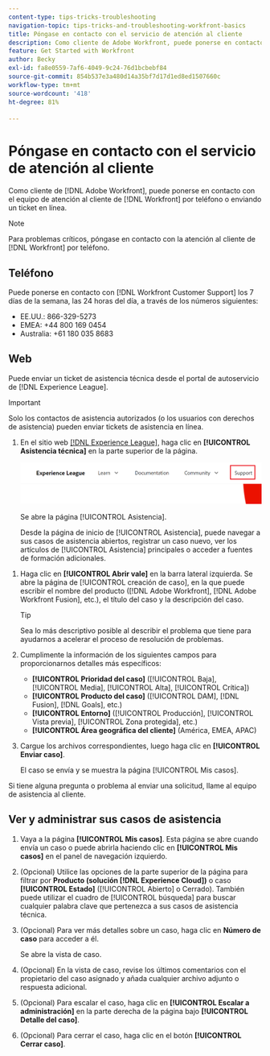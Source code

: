 ```yaml
---
content-type: tips-tricks-troubleshooting
navigation-topic: tips-tricks-and-troubleshooting-workfront-basics
title: Póngase en contacto con el servicio de atención al cliente
description: Como cliente de Adobe Workfront, puede ponerse en contacto con el equipo de atención al cliente de Workfront por teléfono o enviando un ticket en línea. Este artículo incluye instrucciones sobre cómo ponerse en contacto con el servicio de atención al cliente y sobre cómo ver y administrar sus casos de asistencia.
feature: Get Started with Workfront
author: Becky
exl-id: fa8e0559-7af6-4049-9c24-76d1bcbebf84
source-git-commit: 854b537e3a480d14a35bf7d17d1ed8ed1507660c
workflow-type: tm+mt
source-wordcount: '418'
ht-degree: 81%

---
```


# Póngase en contacto con el servicio de atención al cliente

<!--Audited: 12/2023-->

<!--
<p>(We need to keep this as a standalone article. It is linked in multiple articles and FAQs.)</p>
-->

Como cliente de [!DNL Adobe Workfront], puede ponerse en contacto con el equipo de atención al cliente de [!DNL Workfront] por teléfono o enviando un ticket en línea.

>[!NOTE]
>
>Para problemas críticos, póngase en contacto con la atención al cliente de [!DNL Workfront] por teléfono.

## Teléfono

Puede ponerse en contacto con [!DNL Workfront Customer Support] los 7 días de la semana, las 24 horas del día, a través de los números siguientes:

* EE.UU.: 866-329-5273
* EMEA: +44 800 169 0454
* Australia: +61 180 035 8683

<!--Old numbers - before 2/10/2025:

* US: 844-306-HELP(4357)
* EMEA: +44 1256 274200
* Australia: +61 1800 849259

-->

## Web

Puede enviar un ticket de asistencia técnica desde el portal de autoservicio de [!DNL Experience League].

>[!IMPORTANT]
>
>Solo los contactos de asistencia autorizados (o los usuarios con derechos de asistencia) pueden enviar tickets de asistencia en línea.


1. En el sitio web [[!DNL Experience League]](https://experienceleague.adobe.com/es), haga clic en **[!UICONTROL Asistencia técnica]** en la parte superior de la página.

   ![](assets/experience-league-top-navigation-with-support-highlighted.png)

   Se abre la página [!UICONTROL Asistencia].

   Desde la página de inicio de [!UICONTROL Asistencia], puede navegar a sus casos de asistencia abiertos, registrar un caso nuevo, ver los artículos de [!UICONTROL Asistencia] principales o acceder a fuentes de formación adicionales.

<!--1. To submit a case, select the option **[!UICONTROL Open a support case]**, then click **[!UICONTROL Sign] In**.-->

1. Haga clic en **[!UICONTROL Abrir vale]** en la barra lateral izquierda.
Se abre la página de [!UICONTROL creación de caso], en la que puede escribir el nombre del producto ([!DNL Adobe Workfront], [!DNL Adobe Workfront Fusion], etc.), el título del caso y la descripción del caso.

   >[!TIP]
   >
   >Sea lo más descriptivo posible al describir el problema que tiene para ayudarnos a acelerar el proceso de resolución de problemas.


1. Cumplimente la información de los siguientes campos para proporcionarnos detalles más específicos:

   * **[!UICONTROL Prioridad del caso]** ([!UICONTROL Baja], [!UICONTROL Media], [!UICONTROL Alta], [!UICONTROL Crítica])
   * **[!UICONTROL Producto del caso]** ([!UICONTROL DAM], [!DNL Fusion], [!DNL Goals], etc.)
   * **[!UICONTROL Entorno]** ([!UICONTROL Producción], [!UICONTROL Vista previa], [!UICONTROL Zona protegida], etc.)
   * **[!UICONTROL Área geográfica del cliente]** (América, EMEA, APAC)

1. Cargue los archivos correspondientes, luego haga clic en **[!UICONTROL Enviar caso]**.

   El caso se envía y se muestra la página [!UICONTROL Mis casos].

   <!--
   [](assets/all-cases-list-exl-support-portal.png)
   -->

Si tiene alguna pregunta o problema al enviar una solicitud, llame al equipo de asistencia al cliente.


## Ver y administrar sus casos de asistencia

1. Vaya a la página **[!UICONTROL Mis casos]**. Esta página se abre cuando envía un caso o puede abrirla haciendo clic en **[!UICONTROL Mis casos]** en el panel de navegación izquierdo.

1. (Opcional) Utilice las opciones de la parte superior de la página para filtrar por **Producto (solución [!DNL Experience Cloud])** o caso **[!UICONTROL Estado]** ([!UICONTROL Abierto] o Cerrado). También puede utilizar el cuadro de [!UICONTROL búsqueda] para buscar cualquier palabra clave que pertenezca a sus casos de asistencia técnica.

1. (Opcional) Para ver más detalles sobre un caso, haga clic en **Número de caso** para acceder a él.

   Se abre la vista de caso.

1. (Opcional) En la vista de caso, revise los últimos comentarios con el propietario del caso asignado y añada cualquier archivo adjunto o respuesta adicional.

1. (Opcional) Para escalar el caso, haga clic en **[!UICONTROL Escalar a administración]** en la parte derecha de la página bajo **[!UICONTROL Detalle del caso]**.

1. (Opcional) Para cerrar el caso, haga clic en el botón **[!UICONTROL Cerrar caso]**.


<!--drafted: I took the information above from this blog post by Jon Chen (on September 13, 2022): https://experienceleaguecommunities.adobe.com/t5/workfront-blogs/how-to-submit-a-support-ticket-on-experience-league/ba-p/461737?profile.language=es)

- this is the information that was there before - pointing to WorkfrontOne: 

If you are logged in as an Authorized Support Contact, you can contact Workfront Customer Support through the Workfront One site and create a case, formally called a ticket.

1. Log in to [**one.workfront.com**](https://one.workfront.com/) as an Authorized Support Contact.
1. On the **Home** page, click **Support**.

   ![](assets/supporthome-350x138.png)

   The Customer Support page displays.

   >[!NOTE]
   >
   >If you don't see the Support option on the Home page, you are not an Authorized Support Contact. Your Workfront administrator can contact Workfront Customer Support and request you be added an Authorized Support Contact. If you are the only Workfront administrator for your organization, contact the Workfront Support team by phone.

1. Complete the fields in the **Create a Support Case** form. All fields are required.  

   <table style="table-layout:auto">
    <tr>
        <td><strong>Subject</strong></td>
        <td>Type a brief question or explanation of the issue you are experiencing.</td>
    </tr>
    <tr>
        <td><strong>Description</strong></td>
        <td>Type a detailed description of the issue. Include as much information as possible.</td>
    </tr>
    <tr>
        <td><strong>Priority</strong></td>
        <td> </td>
    </tr>
    <tr>
        <td><strong>Case Product</strong></td>
        <td>Select the product in which you are experiencing the issue. If the issue is not related to a specific product, select None.</td>
    </tr>
    <tr>
        <td><strong>Product Area</strong></td>
        <td>Select the area of the product that best relates to the issue. If the related area is not listed in the drop-down menu, select Not Listed.</td>
    </tr>
    <tr>
        <td><strong>Environment</strong></td>
        <td>Select the environment in which the issue occurs. If you are seeing the issue in both the Production and Sandbox environments, please select Production.</td>
    </tr>
    <tr>
        <td><strong>Customer Region</strong></td>
        <td> </td>
    </tr>
   </table>

1. (Optional) Attach a file, such as an image or video file.

   1. At the bottom of the form, click **Upload File**.
   1. Click **Upload File**, then browse for and select the desired file.

      ![](assets/supportselectfile-350x368.png)

   1. Click **Done** to upload the file to the case.

1. Click **Submit** to submit the case to Workfront Customer Support.

-->


